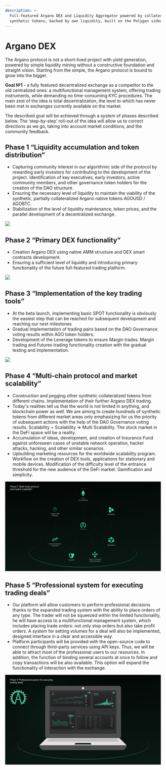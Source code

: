 ```yaml
---
description: >-
  Full-featured Argano DEX and Liquidity Aggregator powered by collateralized
  synthetic tokens, backed by own liquidity, built on the Polygon sidechain
---
```


# Argano DEX

The Argano protocol is not a short-lived project with yield generation, powered by simple liquidity mining without a constructive foundation and straight vision. Starting from the simple, the Argano protocol is bound to grow into the bigger.

**Goal №1** - a fully featured decentralized exchange as a competitor to the old centralized ones: a multifunctional management system, offering trading instruments, while demanding no time-consuming KYC procedures. The main zest of the idea is total decentralization, the level to which has never been met in exchanges currently available on the market.

The described goal will be achieved through a system of phases described below. The ‘step-by-step’ roll-out of the idea will allow us to correct directions as we go, taking into account market conditions, and the community feedback.

## **Phase 1 “Liquidity accumulation and token distribution”**

* Capturing community interest in our algorithmic side of the protocol by rewarding early investors for contributing to the development of the project. Identification of key executives, early investors, active community members, and other governance token holders for the creation of the DAO structure.
* Ensuring the necessary level of liquidity to maintain the viability of the synthetic, partially collateralized Argano native tokens AGOUSD / AGOBTC.
* Stabilization of the level of liquidity maintenance, token prices, and the parallel development of a decentralized exchange.

![](.gitbook/assets/3417.png)

## **Phase 2 “Primary DEX functionality”**

* Creation Argano DEX using native AMM structure and DEX smart contracts development.
* Ensuring a sufficient level of liquidity and introducing primary functionality of the future full-featured trading platform.

![](.gitbook/assets/3416.png)

## **Phase 3 “Implementation of the key trading tools”**

* At the beta launch, implementing basic SPOT functionality is obviously the easiest step that can be reached for subsequent development and reaching our next milestones
* Gradual implementation of trading pairs based on the DAO Governance voting results within AGO token holders.
* Development of the Leverage tokens to ensure Margin trades. Margin trading and Futures trading functionality creation with the gradual testing and implementation.

![](.gitbook/assets/4-1-.png)

## **Phase 4 “Multi-chain protocol and market scalability”**

* Construction and pegging other synthetic collateralized tokens from different chains. Implementation of their further Argano DEX trading.
* Today's realities tell us that the world is not limited in anything, and blockchain power as well. We are aiming to create hundreds of synthetic tokens from different market areas only emphasizing for us the priority of subsequent actions with the help of the DAO Governance voting results. Scalability + Scalability => Multi Scalability. The stock market in the DeFi space will be a reality.
* Accumulation of ideas, development, and creation of Insurance Fund against unforeseen cases of unstable network operation, hacker attacks, hacking, and other similar scenarios.
* Upbuilding marketing resources for the worldwide scalability program. Workflow on the creation of DEX tools, applications for stationary and mobile devices. Modification of the difficulty level of the entrance threshold for the new audience of the DeFi market. Gamification and simplicity.

![](.gitbook/assets/3415.png)

## **Phase 5 “Professional system for executing trading deals”**

* Our platform will allow customers to perform professional decisions thanks to the expanded trading system with the ability to place orders of any type. The trader will not be squeezed within the limited functionality, he will have access to a multifunctional management system, which includes placing trade orders: not only stop orders but also take profit orders. A system for setting volumes for a deal will also be implemented, designed interface in a clear and accessible way.
* Platform participants will be provided with the open-source code to connect through third-party services using API keys. Thus, we will be able to attract most of the professional users to our resources. In addition, the function of binding several accounts at once to follow and copy transactions will be also available. This option will expand the functionality of interaction with the exchange.

![](.gitbook/assets/3419.png)
